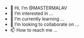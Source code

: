 - 👋 Hi, I’m @MASTERMALAV
- 👀 I’m interested in ...
- 🌱 I’m currently learning ...
- 💞️ I’m looking to collaborate on ...
- 📫 How to reach me ...

<!---
MASTERMALAV/MASTERMALAV is a ✨ special ✨ repository because its `README.md` (this file) appears on your GitHub profile.
You can click the Preview link to take a look at your changes.
--->
